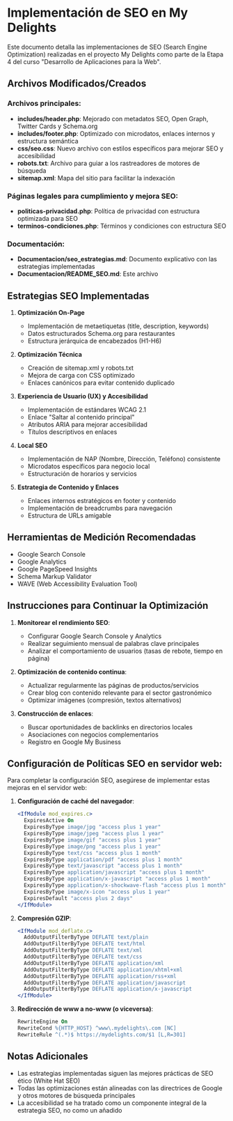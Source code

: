 # Implementación de SEO en My Delights

Este documento detalla las implementaciones de SEO (Search Engine Optimization) realizadas en el proyecto My Delights como parte de la Etapa 4 del curso "Desarrollo de Aplicaciones para la Web".

## Archivos Modificados/Creados

### Archivos principales:
- **includes/header.php**: Mejorado con metadatos SEO, Open Graph, Twitter Cards y Schema.org
- **includes/footer.php**: Optimizado con microdatos, enlaces internos y estructura semántica
- **css/seo.css**: Nuevo archivo con estilos específicos para mejorar SEO y accesibilidad
- **robots.txt**: Archivo para guiar a los rastreadores de motores de búsqueda
- **sitemap.xml**: Mapa del sitio para facilitar la indexación

### Páginas legales para cumplimiento y mejora SEO:
- **politicas-privacidad.php**: Política de privacidad con estructura optimizada para SEO
- **terminos-condiciones.php**: Términos y condiciones con estructura SEO

### Documentación:
- **Documentacion/seo_estrategias.md**: Documento explicativo con las estrategias implementadas
- **Documentacion/README_SEO.md**: Este archivo

## Estrategias SEO Implementadas

1. **Optimización On-Page**
   - Implementación de metaetiquetas (title, description, keywords)
   - Datos estructurados Schema.org para restaurantes
   - Estructura jerárquica de encabezados (H1-H6)

2. **Optimización Técnica**
   - Creación de sitemap.xml y robots.txt
   - Mejora de carga con CSS optimizado
   - Enlaces canónicos para evitar contenido duplicado

3. **Experiencia de Usuario (UX) y Accesibilidad**
   - Implementación de estándares WCAG 2.1
   - Enlace "Saltar al contenido principal"
   - Atributos ARIA para mejorar accesibilidad
   - Títulos descriptivos en enlaces

4. **Local SEO**
   - Implementación de NAP (Nombre, Dirección, Teléfono) consistente
   - Microdatos específicos para negocio local
   - Estructuración de horarios y servicios

5. **Estrategia de Contenido y Enlaces**
   - Enlaces internos estratégicos en footer y contenido
   - Implementación de breadcrumbs para navegación
   - Estructura de URLs amigable

## Herramientas de Medición Recomendadas

- Google Search Console
- Google Analytics
- Google PageSpeed Insights
- Schema Markup Validator
- WAVE (Web Accessibility Evaluation Tool)

## Instrucciones para Continuar la Optimización

1. **Monitorear el rendimiento SEO**:
   - Configurar Google Search Console y Analytics
   - Realizar seguimiento mensual de palabras clave principales
   - Analizar el comportamiento de usuarios (tasas de rebote, tiempo en página)

2. **Optimización de contenido continua**:
   - Actualizar regularmente las páginas de productos/servicios
   - Crear blog con contenido relevante para el sector gastronómico
   - Optimizar imágenes (compresión, textos alternativos)

3. **Construcción de enlaces**:
   - Buscar oportunidades de backlinks en directorios locales
   - Asociaciones con negocios complementarios
   - Registro en Google My Business

## Configuración de Políticas SEO en servidor web:

Para completar la configuración SEO, asegúrese de implementar estas mejoras en el servidor web:

1. **Configuración de caché del navegador**:
   ```apache
   <IfModule mod_expires.c>
     ExpiresActive On
     ExpiresByType image/jpg "access plus 1 year"
     ExpiresByType image/jpeg "access plus 1 year"
     ExpiresByType image/gif "access plus 1 year"
     ExpiresByType image/png "access plus 1 year"
     ExpiresByType text/css "access plus 1 month"
     ExpiresByType application/pdf "access plus 1 month"
     ExpiresByType text/javascript "access plus 1 month"
     ExpiresByType application/javascript "access plus 1 month"
     ExpiresByType application/x-javascript "access plus 1 month"
     ExpiresByType application/x-shockwave-flash "access plus 1 month"
     ExpiresByType image/x-icon "access plus 1 year"
     ExpiresDefault "access plus 2 days"
   </IfModule>
   ```

2. **Compresión GZIP**:
   ```apache
   <IfModule mod_deflate.c>
     AddOutputFilterByType DEFLATE text/plain
     AddOutputFilterByType DEFLATE text/html
     AddOutputFilterByType DEFLATE text/xml
     AddOutputFilterByType DEFLATE text/css
     AddOutputFilterByType DEFLATE application/xml
     AddOutputFilterByType DEFLATE application/xhtml+xml
     AddOutputFilterByType DEFLATE application/rss+xml
     AddOutputFilterByType DEFLATE application/javascript
     AddOutputFilterByType DEFLATE application/x-javascript
   </IfModule>
   ```

3. **Redirección de www a no-www (o viceversa)**:
   ```apache
   RewriteEngine On
   RewriteCond %{HTTP_HOST} ^www\.mydelights\.com [NC]
   RewriteRule ^(.*)$ https://mydelights.com/$1 [L,R=301]
   ```

## Notas Adicionales

- Las estrategias implementadas siguen las mejores prácticas de SEO ético (White Hat SEO)
- Todas las optimizaciones están alineadas con las directrices de Google y otros motores de búsqueda principales
- La accesibilidad se ha tratado como un componente integral de la estrategia SEO, no como un añadido 